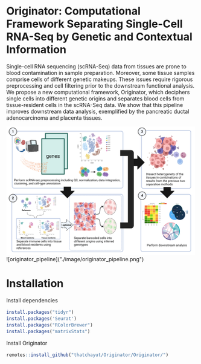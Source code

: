 # Originator: Computational Framework Separating Single-Cell RNA-Seq by Genetic and Contextual Information

Single-cell RNA sequencing (scRNA-Seq) data from tissues are prone to blood contamination in sample preparation. Moreover, some tissue samples comprise cells of different genetic makeups. These issues require rigorous preprocessing and cell filtering prior to the downstream functional analysis. We propose a new computational framework, Originator, which deciphers single cells into different genetic origins and separates blood cells from tissue-resident cells in the scRNA-Seq data. We show that this pipeline improves downstream data analysis, exemplified by the pancreatic ductal adenocarcinoma and placenta tissues.

<img src="./image/originator_pipeline.png" alt="originator_pipeline" width="500"/>
![originator_pipeline]("./image/originator_pipeline.png")

# Installation
Install dependencies
```R
install.packages("tidyr")
install.packages('Seurat')
install.packages("RColorBrewer")
install.packages("matrixStats")
```
Install Originator
```R
remotes::install_github("thatchayut/Originator/Originator/")
```
